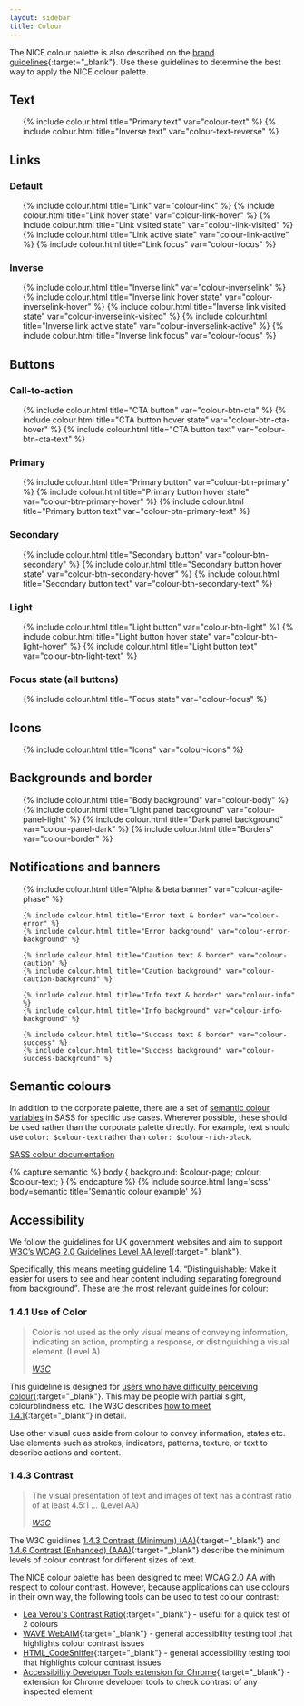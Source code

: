 ```yaml
---
layout: sidebar
title: Colour
---
```


The NICE colour palette is also described on the [brand guidelines](https://www.nice.org.uk/brand/colour-palette){:target="_blank"}. Use these guidelines to determine the best way to apply the NICE colour palette.


## Text
<ul class="colour-grid">
    {% include colour.html title="Primary text" var="colour-text" %}
    {% include colour.html title="Inverse text" var="colour-text-reverse" %}
</ul>

## Links

### Default 

<ul class="colour-grid">
    {% include colour.html title="Link" var="colour-link" %}
    {% include colour.html title="Link hover state" var="colour-link-hover" %}
    {% include colour.html title="Link visited state" var="colour-link-visited" %}
    {% include colour.html title="Link active state" var="colour-link-active" %}
    {% include colour.html title="Link focus" var="colour-focus" %}
</ul>

### Inverse 

<ul class="colour-grid">
    {% include colour.html title="Inverse link" var="colour-inverselink" %}
    {% include colour.html title="Inverse link hover state" var="colour-inverselink-hover" %}
    {% include colour.html title="Inverse link visited state" var="colour-inverselink-visited" %}
    {% include colour.html title="Inverse link active state" var="colour-inverselink-active" %}
    {% include colour.html title="Inverse link focus" var="colour-focus" %}
</ul>

## Buttons

### Call-to-action 
<ul class="colour-grid">
    {% include colour.html title="CTA button" var="colour-btn-cta" %}
    {% include colour.html title="CTA button hover state" var="colour-btn-cta-hover" %}
    {% include colour.html title="CTA button text" var="colour-btn-cta-text" %}
</ul>
    
### Primary
<ul class="colour-grid">
    {% include colour.html title="Primary button" var="colour-btn-primary" %}
    {% include colour.html title="Primary button hover state" var="colour-btn-primary-hover" %}
    {% include colour.html title="Primary button text" var="colour-btn-primary-text" %}
</ul>

### Secondary
<ul class="colour-grid">
    {% include colour.html title="Secondary button" var="colour-btn-secondary" %}
    {% include colour.html title="Secondary button hover state" var="colour-btn-secondary-hover" %}
    {% include colour.html title="Secondary button text" var="colour-btn-secondary-text" %}
</ul>

### Light
<ul class="colour-grid">
    {% include colour.html title="Light button" var="colour-btn-light" %}
    {% include colour.html title="Light button hover state" var="colour-btn-light-hover" %}
    {% include colour.html title="Light button text" var="colour-btn-light-text" %}
</ul>

### Focus state (all buttons)
<ul class="colour-grid">
    {% include colour.html title="Focus state" var="colour-focus" %}
</ul>


## Icons

<ul class="colour-grid">
    {% include colour.html title="Icons" var="colour-icons" %}
</ul>


## Backgrounds and border

<ul class="colour-grid">
    {% include colour.html title="Body background" var="colour-body" %}
    {% include colour.html title="Light panel background" var="colour-panel-light" %}
    {% include colour.html title="Dark panel background" var="colour-panel-dark" %}
    {% include colour.html title="Borders" var="colour-border" %}
</ul>


## Notifications and banners

<ul class="colour-grid">
    {% include colour.html title="Alpha & beta banner" var="colour-agile-phase" %}

    {% include colour.html title="Error text & border" var="colour-error" %}
    {% include colour.html title="Error background" var="colour-error-background" %}

    {% include colour.html title="Caution text & border" var="colour-caution" %}
    {% include colour.html title="Caution background" var="colour-caution-background" %}

    {% include colour.html title="Info text & border" var="colour-info" %}
    {% include colour.html title="Info background" var="colour-info-background" %}

    {% include colour.html title="Success text & border" var="colour-success" %}
    {% include colour.html title="Success background" var="colour-success-background" %}
</ul>

## Semantic colours

In addition to the corporate palette, there are a set of <a href="{{ site.baseurl }}{% link technical/sass/documentation/colours.md %}">semantic colour variables</a> in SASS for specific use cases. Wherever possible, these should be used rather than the corporate palette directly. For example, text should use `color: $colour-text` rather than `color: $colour-rich-black`.

<a href="{{ site.baseurl }}{% link technical/sass/documentation/colours.md %}" class="btn btn--secondary">SASS colour documentation</a>

{% capture semantic %}
body {
    background: $colour-page;
    colour: $colour-text;
}
{% endcapture %}
{% include source.html lang='scss' body=semantic title='Semantic colour example' %}

## Accessibility

We follow the guidelines for UK government websites and aim to support [W3C’s WCAG 2.0 Guidelines Level AA level](https://www.w3.org/TR/WCAG20/){:target="_blank"}.

Specifically, this means meeting guideline 1.4. <q>Distinguishable: Make it easier for users to see and hear content including separating foreground from background</q>. These are the most relevant guidelines for colour:

### 1.4.1 Use of Color

<blockquote class="quote">
    <p>
        Color is not used as the only visual means of conveying information, indicating an action, prompting a response, or distinguishing a visual element. (Level A)
    </p>
    <footer>
        <cite><a href="https://www.w3.org/TR/WCAG/#visual-audio-contrast-without-color">W3C</a></cite>
    </footer>
</blockquote>

This guideline is designed for [users who have difficulty perceiving colour](https://www.w3.org/TR/UNDERSTANDING-WCAG20/visual-audio-contrast-without-color.html#visual-audio-contrast-without-color-65-head){:target="_blank"}. This may be people with partial sight, colourblindness etc. The W3C describes [how to meet 1.4.1](http://www.w3.org/WAI/WCAG20/quickref/#qr-visual-audio-contrast-without-color){:target="_blank"} in detail.

Use other visual cues aside from colour to convey information, states etc. Use elements such as strokes, indicators, patterns, texture, or text to describe actions and content.

### 1.4.3 Contrast

<blockquote class="quote">
    <p>
        The visual presentation of text and images of text has a contrast ratio of at least 4.5:1 &hellip; (Level AA)
    </p>
    <footer>
        <cite><a href="https://www.w3.org/TR/WCAG/#visual-audio-contrast-contrast">W3C</a></cite>
    </footer>
</blockquote>

The W3C guidlines [1.4.3 Contrast (Minimum) (AA)](https://www.w3.org/TR/2008/REC-WCAG20-20081211/#visual-audio-contrast-contrast){:target="_blank"} and [1.4.6 Contrast (Enhanced) (AAA)](https://www.w3.org/TR/2008/REC-WCAG20-20081211/#visual-audio-contrast7){:target="_blank"} describe the minimum levels of colour contrast for different sizes of text.

The NICE colour palette has been designed to meet WCAG 2.0 AA with respect to colour contrast. However, because applications can use colours in their own way, the following tools can be used to test colour contrast:

- [Lea Verou's Contrast Ratio](http://leaverou.github.io/contrast-ratio/){:target="_blank"} - useful for a quick test of 2 colours
- [WAVE WebAIM](http://wave.webaim.org/extension/){:target="_blank"} - general accessibility testing tool that highlights colour contrast issues
- [HTML_CodeSniffer](http://squizlabs.github.io/HTML_CodeSniffer/){:target="_blank"} - general accessibility testing tool that highlights colour contrast issues
- [Accessibility Developer Tools extension for Chrome](https://chrome.google.com/webstore/detail/accessibility-developer-t/fpkknkljclfencbdbgkenhalefipecmb?hl=en){:target="_blank"} - extension for Chrome developer tools to check contrast of any inspected element
